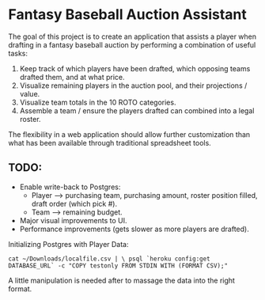 # Fantasy Baseball Auction Assistant

The goal of this project is to create an application that assists a player when drafting in a fantasy baseball auction by performing a combination of useful tasks:

1. Keep track of which players have been drafted, which opposing teams drafted them, and at what price.
2. Visualize remaining players in the auction pool, and their projections / value.
3. Visualize team totals in the 10 ROTO categories.
5. Assemble a team / ensure the players drafted can combined into a legal roster.

The flexibility in a web application should allow further customization than what has been available through traditional spreadsheet tools. 

## TODO: 
- Enable write-back to Postgres:
	- Player --> purchasing team, purchasing amount, roster position filled, draft order (which pick #).
	- Team --> remaining budget.
- Major visual improvements to UI.
- Performance improvements (gets slower as more players are drafted).

Initializing Postgres with Player Data:

``cat ~/Downloads/localfile.csv | \
psql `heroku config:get DATABASE_URL` -c "COPY testonly FROM STDIN WITH (FORMAT CSV);"``

A little manipulation is needed after to massage the data into the right format.